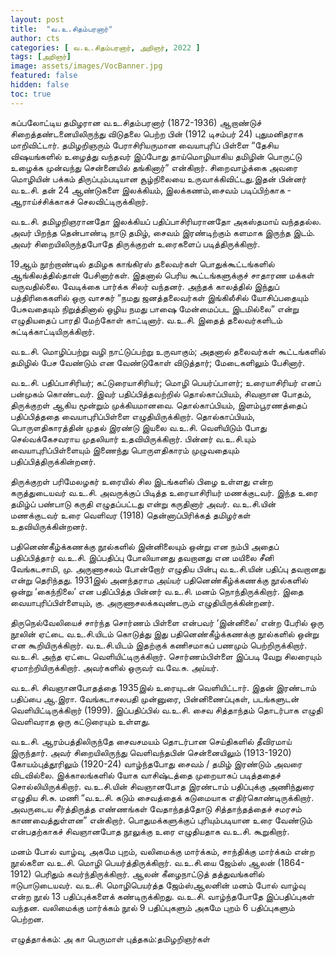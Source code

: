 ```yaml
---
layout: post
title:  "வ.உ.சிதம்பரனார்"
author: cts
categories: [ வ.உ.சிதம்பரனார், அறிஞர், 2022 ]
tags: [அறிஞர்]
image: assets/images/VocBanner.jpg
featured: false
hidden: false
toc: true
---
```


கப்பலோட்டிய தமிழரான வ.உ.சிதம்பரனார் (1872-1936) ஆறாண்டுச் சிறைத்தண்டனையிலிருந்து விடுதலை பெற்ற பின் (1912 டிசம்பர் 24) புதுமனிதராக மாறிவிட்டார். தமிழறிஞரும் பேராசிரியருமான வையாபுரிப் பிள்ளை “தேசிய விஷயங்களில் உழைத்து வந்தவர் இப்போது தாய்மொழியாகிய தமிழின் பொருட்டு உழைக்க முன்வந்து சென்னையில் தங்கினார்” என்கிறார். சிறைவாழ்க்கை அவரை மொழியின் பக்கம் திருப்பும்படியான சூழ்நிலையை உருவாக்கிவிட்டது.இதன் பின்னர் வ.உ.சி. தன் 24 ஆண்டுகளை இலக்கியம், இலக்கணம்,சைவம் படிப்பிற்காக - ஆராய்ச்சிக்காகச் செலவிட்டிருக்கிறார். 

வ.உ.சி. தமிழறிஞரானதோ இலக்கியப் பதிப்பாசிரியரானதோ அகஸ்தமாய் வந்ததல்ல. அவர் பிறந்த தென்பாண்டி நாடு தமிழ், சைவம் இரண்டிற்கும் களமாக இருந்த இடம். அவர் சிறையிலிருந்தபோதே திருக்குறள் உரைகளைப் படித்திருக்கிறார். 

19ஆம் நூற்றாண்டில் தமிழக காங்கிரஸ் தலைவர்கள் பொதுக்கூட்டங்களில் ஆங்கிலத்தில்தான் பேசினார்கள். இதனால் பெரிய கூட்டங்களுக்குச் சாதாரண மக்கள் வருவதில்லை. வேடிக்கை பார்க்க சிலர் வந்தனர். அந்தக் காலத்தில் இந்துப் பத்திரிகைகளில் ஒரு வாசகர் “நமது ஜனத்தலைவர்கள் இங்கிலீசில் யோசிப்பதையும் பேசுவதையும் நிறுத்தினால் ஒழிய நமது பாஷை மேன்மைப்பட இடமில்லை” என்று எழுதியதைப் பாரதி மேற்கோள் காட்டினார். வ.உ.சி. இதைத் தலைவர்களிடம் சுட்டிக்காட்டியிருக்கிறார். 

வ.உ.சி. மொழிப்பற்று வழி நாட்டுப்பற்று உருவாகும்; அதனால் தலைவர்கள் கூட்டங்களில் தமிழில் பேச வேண்டும் என வேண்டுகோள் விடுத்தார்; மேடைகளிலும் பேசினார். 

வ.உ.சி. பதிப்பாசிரியர்; கட்டுரையாசிரியர்; மொழி பெயர்ப்பாளர்; உரையாசிரியர் எனப் பன்முகம் கொண்டவர். இவர் பதிப்பித்தவற்றில் தொல்காப்பியம், சிவஞான போதம், திருக்குறள் ஆகிய மூன்றும் முக்கியமானவை. தொல்காப்பியம், இளம்பூரணத்தைப் பதிப்பித்ததை வையாபுரிப்பிள்ளை எழுதியிருக்கிறார். தொல்காப்பியம், பொருளதிகாரத்தின் முதல் இரண்டு இயலை வ.உ.சி. வெளியிடும் போது செல்வக்கேசவராய முதலியார் உதவியிருக்கிறார். பின்னர் வ.உ.சி.யும் வையாபுரிப்பிள்ளையும் இணைந்து பொருளதிகாரம் முழுவதையும் பதிப்பித்திருக்கின்றனர். 

திருக்குறள் பரிமேலழகர் உரையில் சில இடங்களில் பிழை உள்ளது என்ற கருத்துடையவர் வ.உ.சி. அவருக்குப் பிடித்த உரையாசிரியர் மணக்குடவர். இந்த உரை தமிழ்ப் பண்பாடு கருதி எழுதப்பட்டது என்று கருதினார் அவர். வ.உ.சி.யின் மணக்குடவர் உரை வெளிவர (1918) தென்னாப்பிரிக்கத் தமிழர்கள் உதவியிருக்கின்றனர். 

பதினெண்கீழ்க்கணக்கு நூல்களில் இன்னிலையும் ஒன்று என நம்பி அதைப் பதிப்பித்தார் வ.உ.சி. இப்பதிப்பு போலியானது தவறானது என மயிலை சீனி வேங்கடசாமி, மு. அருணாசலம் போன்றோர் எழுதிய பின்பு வ.உ.சி.யின் பதிப்பு தவறானது என்று தெரிந்தது. 1931இல் அனந்தராம அய்யர் பதினெண்கீழ்க்கணக்கு நூல்களில் ஒன்று ‘கைந்நிலை’ என பதிப்பித்த பின்னர் வ.உ.சி. மனம் நொந்திருக்கிறார். இதை வையாபுரிப்பிள்ளையும், கு. அருணாசலக்கவுண்டரும் எழுதியிருக்கின்றனர். 

திருநெல்வேலியைச் சார்ந்த சொர்ணம் பிள்ளை என்பவர் ‘இன்னிலை’ என்ற பேரில் ஒரு நூலின் ஏட்டை வ.உ.சி.யிடம் கொடுத்து இது பதினெண்கீழ்க்கணக்கு நூல்களில் ஒன்று என கூறியிருக்கிறார். வ.உ.சி.யிடம் இதற்குக் கணிசமாகப் பணமும் பெற்றிருக்கிறார். வ.உ.சி. அந்த ஏட்டை வெளியிட்டிருக்கிறார். சொர்ணம்பிள்ளை இப்படி வேறு சிலரையும் ஏமாற்றியிருக்கிறார். அவர்களில் ஒருவர் வ.வே.சு. அய்யர். 

வ.உ.சி. சிவஞானபோதத்தை 1935இல் உரையுடன் வெளியிட்டார். இதன் இரண்டாம் பதிப்பை ஆ.இரா. வேங்கடாசலபதி முன்னுரை, பின்னிணைப்புகள், படங்களுடன் வெளியிட்டிருக்கிறார் (1999). இப்பதிப்பில் வ.உ.சி. சைவ சித்தாந்தம் தொடர்பாக எழுதி வெளிவராத ஒரு கட்டுரையும் உள்ளது. 

வ.உ.சி. ஆரம்பத்திலிருந்தே சைவசமயம் தொடர்பான செய்திகளில் தீவிரமாய் இருந்தார். அவர் சிறையிலிருந்து வெளிவந்தபின் சென்னையிலும் (1913-1920) கோயம்புத்தூரிலும் (1920-24) வாழ்ந்தபோது சைவம் / தமிழ் இரண்டும் அவரை விடவில்லை. இக்காலங்களில் யோக வாசிஷ்டத்தை முறையாகப் படித்ததைச் சொல்லியிருக்கிறார். வ.உ.சி.யின் சிவஞானபோத இரண்டாம் பதிப்புக்கு அணிந்துரை எழுதிய சி.சு. மணி “வ.உ.சி. கடும் சைவத்தைக் கடுமையாக எதிர்கொண்டிருக்கிறார். அவருடைய சீர்த்திருத்த எண்ணங்கள் வேதாந்தத்தோடு சித்தாந்தத்தைச் சமரசம் காணவைத்துள்ளன” என்கிறார். பொதுமக்களுக்குப் புரியும்படியான உரை வேண்டும் என்பதற்காகச் சிவஞானபோத நூலுக்கு உரை எழுதியதாக வ.உ.சி. கூறுகிறார். 

மனம் போல் வாழ்வு, அகமே புறம், வலிமைக்கு மார்க்கம், சாந்திக்கு மார்க்கம் என்ற நூல்களை வ.உ.சி. மொழி பெயர்த்திருக்கிறார். வ.உ.சி.யை ஜேம்ஸ் ஆலன் (1864-1912) பெரிதும் கவர்ந்திருக்கிறார். ஆலன் கீழைநாட்டுத் தத்துவங்களில் ஈடுபாடுடையவர். வ.உ.சி. மொழிபெயர்த்த ஜேம்ஸ்ஆலனின் மனம் போல் வாழ்வு என்ற நூல் 13 பதிப்புக்களைக் கண்டிருக்கிறது. வ.உ.சி. வாழ்ந்தபோதே இப்பதிப்புகள் வந்தன. வலிமைக்கு மார்க்கம் நூல் 9 பதிப்புகளும் அகமே புறம் 6 பதிப்புகளும் பெற்றன.

எழுத்தாக்கம்: அ கா பெருமாள்
புத்தகம்:தமிழறிஞர்கள்
